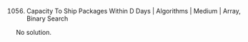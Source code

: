 1056. Capacity To Ship Packages Within D Days | Algorithms | Medium | Array, Binary Search

No solution.
